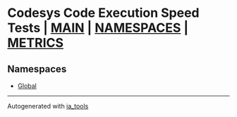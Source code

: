 # Codesys Code Execution Speed Tests | [MAIN] | [NAMESPACES] | [METRICS]  

## Namespaces  

- [Global](Global/nsMain.md)  

---
Autogenerated with [ia_tools](https://github.com/tkucic/ia_tools)  

[MAIN]: ../../index.md
[NAMESPACES]: nsList.md
[METRICS]: ../metrics.md
